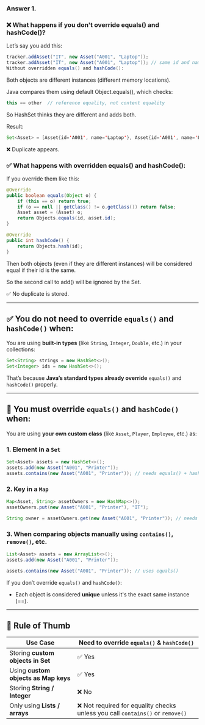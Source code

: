 ### Answer 1.
### ❌ What happens if you don't override equals() and hashCode()?
Let’s say you add this:
````java
tracker.addAsset("IT", new Asset("A001", "Laptop"));
tracker.addAsset("IT", new Asset("A001", "Laptop")); // same id and name
Without overridden equals() and hashCode():
````
Both objects are different instances (different memory locations).

Java compares them using default Object.equals(), which checks:
````java
this == other  // reference equality, not content equality
````
So HashSet thinks they are different and adds both.

Result:
````java
Set<Asset> = [Asset{id='A001', name='Laptop'}, Asset{id='A001', name='Laptop'}]
```` 
❌ Duplicate appears.

### ✅ What happens with overridden equals() and hashCode():
If you override them like this:

````java
@Override
public boolean equals(Object o) {
    if (this == o) return true;
    if (o == null || getClass() != o.getClass()) return false;
    Asset asset = (Asset) o;
    return Objects.equals(id, asset.id);
}

@Override
public int hashCode() {
    return Objects.hash(id);
}
````
Then both objects (even if they are different instances) will be considered equal if their id is the same.

So the second call to add() will be ignored by the Set.

✅ No duplicate is stored.

---

## ✅ You do **not** need to override `equals()` and `hashCode()` when:

You are using **built-in types** (like `String`, `Integer`, `Double`, etc.) in your collections:

```java
Set<String> strings = new HashSet<>();
Set<Integer> ids = new HashSet<>();
```

That’s because **Java’s standard types already override** `equals()` and `hashCode()` properly.

---

## 🔁 You **must override** `equals()` and `hashCode()` when:

You are using **your own custom class** (like `Asset`, `Player`, `Employee`, etc.) as:

### 1. **Element in a `Set`**

```java
Set<Asset> assets = new HashSet<>();
assets.add(new Asset("A001", "Printer"));
assets.contains(new Asset("A001", "Printer")); // needs equals() + hashCode()
```

### 2. **Key in a `Map`**

```java
Map<Asset, String> assetOwners = new HashMap<>();
assetOwners.put(new Asset("A001", "Printer"), "IT");

String owner = assetOwners.get(new Asset("A001", "Printer")); // needs equals() + hashCode()
```

### 3. **When comparing objects manually using `contains()`, `remove()`, etc.**

```java
List<Asset> assets = new ArrayList<>();
assets.add(new Asset("A001", "Printer"));

assets.contains(new Asset("A001", "Printer")); // uses equals()
```

If you don’t override `equals()` and `hashCode()`:

* Each object is considered **unique** unless it's the exact same instance (==).

---

## 🧠 Rule of Thumb

| Use Case                             | Need to override `equals()` & `hashCode()`                                    |
| ------------------------------------ | ----------------------------------------------------------------------------- |
| Storing **custom objects in Set**    | ✅ Yes                                                                         |
| Using **custom objects as Map keys** | ✅ Yes                                                                         |
| Storing **String / Integer**         | ❌ No                                                                          |
| Only using **Lists / arrays**        | ❌ Not required for equality checks unless you call `contains()` or `remove()` |